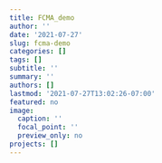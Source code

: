 ```yaml
---
title: FCMA_demo
author: ''
date: '2021-07-27'
slug: fcma-demo
categories: []
tags: []
subtitle: ''
summary: ''
authors: []
lastmod: '2021-07-27T13:02:26-07:00'
featured: no
image:
  caption: ''
  focal_point: ''
  preview_only: no
projects: []
---
```

